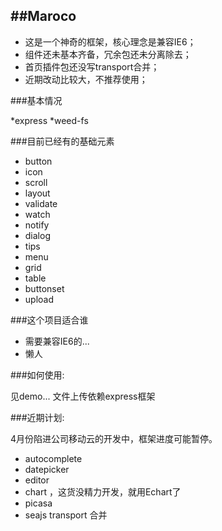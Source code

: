 ##Maroco
---

* 这是一个神奇的框架，核心理念是兼容IE6；
* 组件还未基本齐备，冗余包还未分离除去；
* 首页插件包还没写transport合并；
* 近期改动比较大，不推荐使用；

###基本情况

*express
*weed-fs

###目前已经有的基础元素
* button
* icon
* scroll
* layout
* validate
* watch
* notify
* dialog
* tips
* menu
* grid
* table
* buttonset
* upload


###这个项目适合谁

* 需要兼容IE6的...
* 懒人

###如何使用:

见demo... 文件上传依赖express框架


###近期计划:

4月份陷进公司移动云的开发中，框架进度可能暂停。
* autocomplete
* datepicker
* editor
* chart  ，这货没精力开发，就用Echart了
* picasa
* seajs transport 合并
